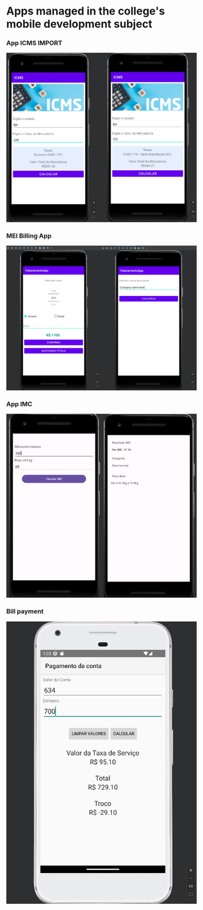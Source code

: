 # Apps managed in the college's mobile development subject

### App ICMS IMPORT
![APP-ICMS](screenshots/APP-ICMS-IMPORTACAO.png)

### MEI Billing App
![APP-Faturamento](screenshots/APP-FATURAMENTO.png)

### App IMC
![APP-IMC](screenshots/APP-IMC.png)

### Bill payment
![Pagamento-da-conta](screenshots/Pagamento-da-conta.1.png)
